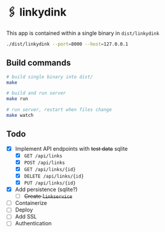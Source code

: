 # 🖇 linkydink

This app is contained within a single binary in `dist/linkydink`

```bash
./dist/linkydink --port=8000 --host=127.0.0.1
```

## Build commands

```bash
# build single binary into dist/
make

# build and run server
make run

# run server, restart when files change
make watch
```

## Todo

 - [x] Implement API endpoints with ~~test data~~ sqlite
   -  [x] `GET /api/links`
   -  [x] `POST /api/links`
   -  [x] `GET /api/links/{id}`
   -  [x] `DELETE /api/links/{id}`
   -  [x] `PUT /api/links/{id}` 
 - [x] Add persistence (sqlite?)
   - [ ] ~~Create `linkservice`~~
 - [ ] Containerize
 - [ ] Deploy
 - [ ] Add SSL
 - [ ] Authentication
